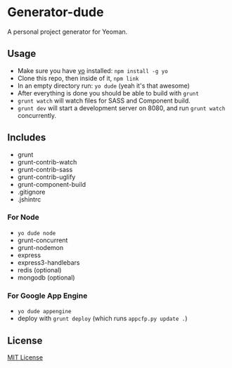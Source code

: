 # Generator-dude

A personal project generator for Yeoman.

## Usage
- Make sure you have [yo](https://github.com/yeoman/yo) installed: `npm install -g yo`
- Clone this repo, then inside of it, `npm link`
- In an empty directory run: `yo dude` (yeah it's that awesome)
- After everything is done you should be able to build with `grunt`
- `grunt watch` will watch files for SASS and Component build.
- `grunt dev` will start a development server on 8080, and run `grunt watch` concurrently.

## Includes
- grunt
- grunt-contrib-watch
- grunt-contrib-sass
- grunt-contrib-uglify
- grunt-component-build
- .gitignore
- .jshintrc

### For Node
- `yo dude node`
- grunt-concurrent
- grunt-nodemon
- express
- express3-handlebars
- redis (optional)
- mongodb (optional)

### For Google App Engine
- `yo dude appengine`
- deploy with `grunt deploy` (which runs `appcfp.py update .`)

## License
[MIT License](http://en.wikipedia.org/wiki/MIT_License)
